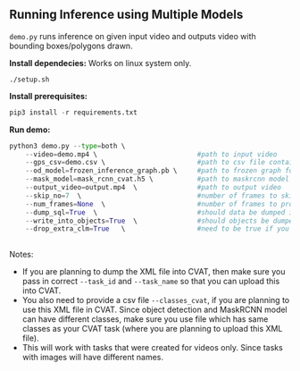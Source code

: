 ## Running Inference using Multiple Models

`demo.py` runs inference on given input video and outputs video with bounding boxes/polygons drawn.

**Install dependecies:**
Works on linux system only.
```shell
./setup.sh
```


**Install prerequisites:**
```python
pip3 install -r requirements.txt
```

**Run demo:**
```python
python3 demo.py --type=both \ 
    --video=demo.mp4 \                         #path to input video
    --gps_csv=demo.csv \                       #path to csv file containing gps data
    --od_model=frozen_inference_graph.pb \     #path to frozen graph for object detection
    --mask_model=mask_rcnn_cvat.h5 \           #path to maskrcnn model
    --output_video=output.mp4  \               #path to output video
    --skip_no=7  \                             #number of frames to skip
    --num_frames=None  \                       #number of frames to process, None for all
    --dump_sql=True  \                         #should data be dumped into sql database
    --write_into_objects=True  \               #should objects be dumped into `objects` table
    --drop_extra_clm=True   \                  #need to be true if you are dumping into `objects` table
                             
```

Notes:

- If you are planning to dump the XML file into CVAT, then make sure you pass in correct `--task_id` and `--task_name` so that you can upload this into CVAT.
- You also need to provide a csv file `--classes_cvat`, if you are planning to use this XML file in CVAT. Since object detection and MaskRCNN model can have different classes, make sure you use file which has same classes as your CVAT task (where you are planning to upload this XML file).
- This will work with tasks that were created for videos only. Since tasks with images will have different names. 